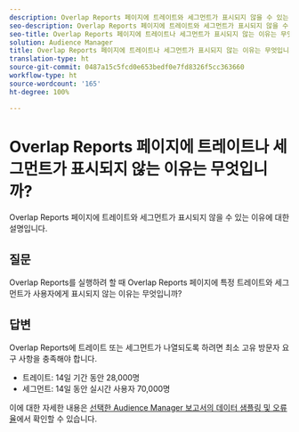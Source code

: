 ```yaml
---
description: Overlap Reports 페이지에 트레이트와 세그먼트가 표시되지 않을 수 있는 이유에 대한 설명입니다.
seo-description: Overlap Reports 페이지에 트레이트와 세그먼트가 표시되지 않을 수 있는 이유에 대한 설명입니다.
seo-title: Overlap Reports 페이지에 트레이트나 세그먼트가 표시되지 않는 이유는 무엇입니까?
solution: Audience Manager
title: Overlap Reports 페이지에 트레이트나 세그먼트가 표시되지 않는 이유는 무엇입니까?
translation-type: ht
source-git-commit: 0487a15c5fcd0e653bedf0e7fd8326f5cc363660
workflow-type: ht
source-wordcount: '165'
ht-degree: 100%

---
```



# Overlap Reports 페이지에 트레이트나 세그먼트가 표시되지 않는 이유는 무엇입니까?

Overlap Reports 페이지에 트레이트와 세그먼트가 표시되지 않을 수 있는 이유에 대한 설명입니다.

## 질문

Overlap Reports를 실행하려 할 때 Overlap Reports 페이지에 특정 트레이트와 세그먼트가 사용자에게 표시되지 않는 이유는 무엇입니까?

## 답변

Overlap Reports에 트레이트 또는 세그먼트가 나열되도록 하려면 최소 고유 방문자 요구 사항을 충족해야 합니다.

* 트레이트: 14일 기간 동안 28,000명
* 세그먼트: 14일 동안 실시간 사용자 70,000명

이에 대한 자세한 내용은 [선택한 Audience Manager 보고서의 데이터 샘플링 및 오류율](..//reporting/report-sampling.md)에서 확인할 수 있습니다.
